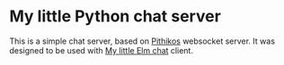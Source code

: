My little Python chat server
=======================

This is a simple chat server, based on [Pithikos](https://github.com/Pithikos/python-websocket-server) websocket server. It was designed to be used with [My little Elm chat](https://github.com/irpagnossin/my_little_elm_chat) client.